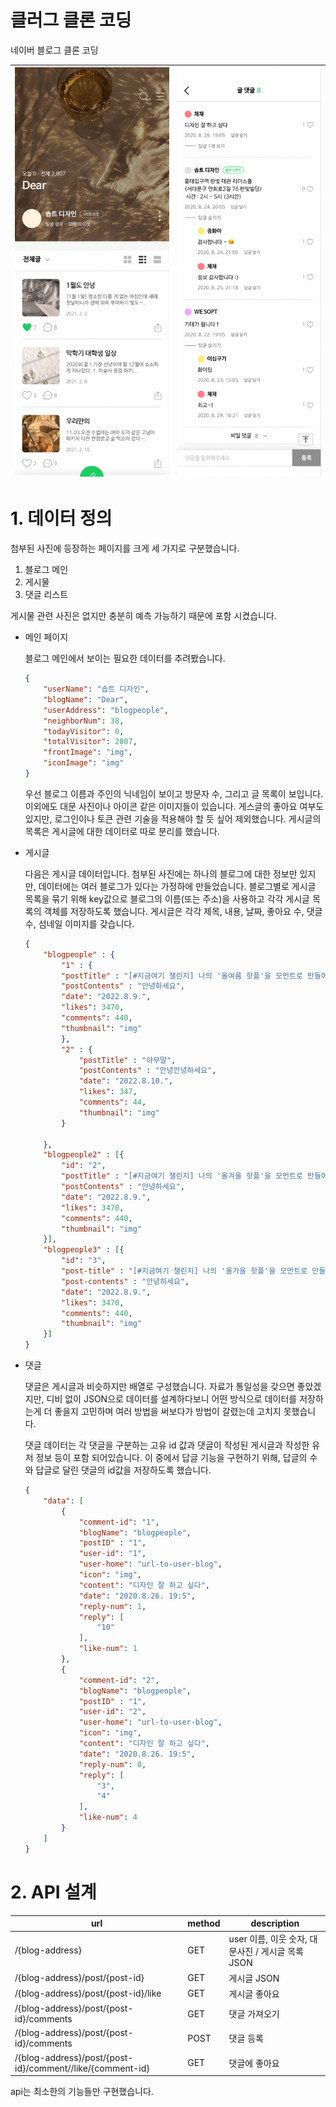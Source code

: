 # 클러그 클론 코딩

네이버 블로그 클론 코딩

![image.jpg1](%E1%84%8F%E1%85%B3%E1%86%AF%E1%84%85%E1%85%A5%E1%84%80%E1%85%B3%20%E1%84%8F%E1%85%B3%E1%86%AF%E1%84%85%E1%85%A9%E1%86%AB%20%E1%84%8F%E1%85%A9%E1%84%83%E1%85%B5%E1%86%BC%209cbdfe1414d7444095141b43cdae28a2/Untitled.png) |![image.jpg2](%E1%84%8F%E1%85%B3%E1%86%AF%E1%84%85%E1%85%A5%E1%84%80%E1%85%B3%20%E1%84%8F%E1%85%B3%E1%86%AF%E1%84%85%E1%85%A9%E1%86%AB%20%E1%84%8F%E1%85%A9%E1%84%83%E1%85%B5%E1%86%BC%209cbdfe1414d7444095141b43cdae28a2/Untitled%201.png)
--- | --- | 

# 1. 데이터 정의

첨부된 사진에 등장하는 페이지를 크게 세 가지로 구분했습니다.

1. 블로그 메인
2. 게시물
3. 댓글 리스트

게시물 관련 사진은 없지만 충분히 예측 가능하기 때문에 포함 시켰습니다. 

- 메인 페이지
    
    블로그 메인에서 보이는 필요한 데이터를 추려봤습니다.
    
    ```json
    {
    	"userName": "솝트 디자인",
    	"blogName": "Dear",
    	"userAddress": "blogpeople",
    	"neighborNum": 38,
    	"todayVisitor": 0,
    	"totalVisitor": 2807,
    	"frontImage": "img",
    	"iconImage": "img"
    }
    ```
    
    우선 블로그 이름과 주인의 닉네임이 보이고 방문자 수, 그리고 글 목록이 보입니다. 이외에도 대문 사진이나 아이콘 같은 이미지들이 있습니다. 게스글의 좋아요 여부도 있지만, 로그인이나 토큰 관련 기술을 적용해야 할 듯 싶어 제외했습니다. 게시글의 목록은 게시글에 대한 데이터로 따로 분리를 했습니다.
    
- 게시글
    
    다음은 게시글 데이터입니다. 첨부된 사진에는 하나의 블로그에 대한 정보만 있지만, 데이터에는 여러 블로그가 있다는 가정하에 만들었습니다. 블로그별로 게시글 목록을 묶기 위해 key값으로 블로그의 이름(또는 주소)을 사용하고 각각 게시글 목록의 객체를 저장하도록 했습니다. 게시글은 각각 제목, 내용, 날짜, 좋아요 수, 댓글 수, 섬네일 이미지를 갖습니다. 
    
    ```json
    {
    	"blogpeople" : {
    		"1" : {
    		"postTitle" : "[#지금여기 챌린지] 나의 '올여름 핫플'을 모먼트로 만들어주세요!",
    		"postContents" : "안녕하세요",
    		"date": "2022.8.9.",
    		"likes": 3470,
    		"comments": 440,
    		"thumbnail": "img"
    		},
    		"2" : {
    			"postTitle" : "아무말",
    			"postContents" : "안녕안녕하세요",
    			"date": "2022.8.10.",
    			"likes": 347,
    			"comments": 44,
    			"thumbnail": "img"
    		}
    		
    	},
    	"blogpeople2" : [{
    		"id": "2",
    		"postTitle" : "[#지금여기 챌린지] 나의 '올겨울 핫플'을 모먼트로 만들어주세요!",
    		"postContents" : "안녕하세요",
    		"date": "2022.8.9.",
    		"likes": 3470,
    		"comments": 440,
    		"thumbnail": "img"
    	}],
    	"blogpeople3" : [{
    		"id": "3",
    		"post-title" : "[#지금여기 챌린지] 나의 '올가을 핫플'을 모먼트로 만들어주세요!",
    		"post-contents" : "안녕하세요",
    		"date": "2022.8.9.",
    		"likes": 3470,
    		"comments": 440,
    		"thumbnail": "img"
    	}]
    }
    ```
    
- 댓글
    
    댓글은 게시글과 비슷하지만 배열로 구성했습니다. 자료가 통일성을 갖으면 좋았겠지만, 디비 없이 JSON으로 데이터를 설계하다보니 어떤 방식으로 데이터를 저장하는게 더 좋을지 고민하며 여러 방법을 써보다가 방법이 갈렸는데 고치지 못했습니다.
    
    댓글 데이터는 각 댓글을 구분하는 고유 id 값과 댓글이 작성된 게시글과 작성한 유저 정보 등이 포함 되어있습니다. 이 중에서 답글 기능을 구현하기 위해, 답글의 수와 답글로 달린 댓글의 id값을 저장하도록 했습니다.
    
    ```json
    {
    	"data": [
    		{
    			"comment-id": "1",
    			"blogName": "blogpeople",
    			"postID" : "1",
    			"user-id": "1",
    			"user-home": "url-to-user-blog",
    			"icon": "img",
    			"content": "디자인 잘 하고 싶다",
    			"date": "2020.8.26. 19:5",
    			"reply-num": 1,
    			"reply": [
    				"10"
    			],
    			"like-num": 1
    		},
    		{
    			"comment-id": "2",
    			"blogName": "blogpeople",
    			"postID" : "1",
    			"user-id": "2",
    			"user-home": "url-to-user-blog",
    			"icon": "img",
    			"content": "디자인 잘 하고 싶다",
    			"date": "2020.8.26. 19:5",
    			"reply-num": 0,
    			"reply": [
    				"3",
    				"4"
    			],
    			"like-num": 4
    		}
    	]
    }
    ```
    

# 2. API 설계

| url | method | description |
| --- | --- | --- |
| /{blog-address} | GET | user 이름, 이웃 숫자, 대문사진  /   게시글 목록 JSON |
| /{blog-address}/post/{post-id} | GET | 게시글 JSON |
| /{blog-address}/post/{post-id}/like | GET | 게시글 좋아요 |
| /{blog-address}/post/{post-id}/comments | GET | 댓글 가져오기 |
| /{blog-address}/post/{post-id}/comments | POST | 댓글 등록 |
| /{blog-address}/post/{post-id}/comment//like/{comment-id} | GET | 댓글에 좋아요 |

api는 최소한의 기능들만 구현했습니다.
